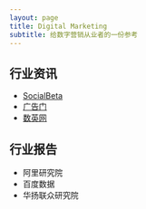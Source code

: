 ```yaml
---
layout: page
title: Digital Marketing
subtitle: 给数字营销从业者的一份参考
---
```


## 行业资讯
- [SocialBeta](www.socialbeta.com)
- [广告门](www.adquan.com)
- [数英网](www.digitaling.com)

## 行业报告
- 阿里研究院
- 百度数据
- 华扬联众研究院




